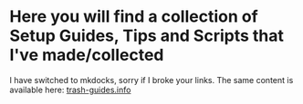 # Here you will find a collection of Setup Guides, Tips and Scripts that I've made/collected

I have switched to mkdocks, sorry if I broke your links. The same content is available here: [trash-guides.info](https://trash-guides.info/)
